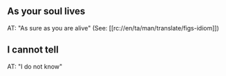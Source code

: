 ## As your soul lives ##

AT: "As sure as you are alive" (See: [[rc://en/ta/man/translate/figs-idiom]])

## I cannot tell ##

AT: "I do not know"
